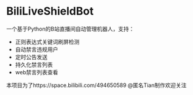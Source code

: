 # BiliLiveShieldBot

一个基于Python的B站直播间自动管理机器人，支持：
- 正则表达式关键词刷屏检测
- 自动禁言违规用户
- 定时公告发送
- 持久化禁言列表
- web禁言列表查看
  
本项目为了https://space.bilibili.com/494650589 @匿名Tian制作欢迎关注
